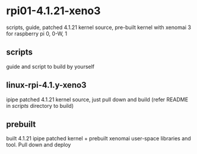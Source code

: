 # rpi01-4.1.21-xeno3
scripts, guide, patched 4.1.21 kernel source, pre-built kernel with xenomai 3 for raspberry pi 0, 0-W, 1

scripts
------------
guide and script to build by yourself

linux-rpi-4.1.y-xeno3
------------
ipipe patched 4.1.21 kernel source, just pull down and build (refer README in *scripts* directory to build)

prebuilt
------------
built 4.1.21 ipipe patched kernel + prebuilt xenomai user-space libraries and tool. Pull down and deploy 
